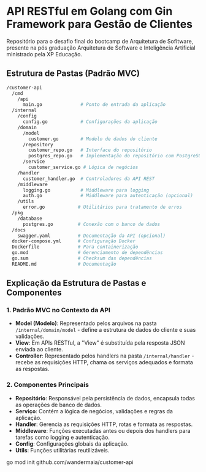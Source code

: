 # API RESTful em Golang com Gin Framework para Gestão de Clientes

Repositório para o desafio final do bootcamp de Arquitetura de Sofltware, presente na pós graduação Arquitetura de Software e Inteligência Artificial ministrado pela XP Educação.



## Estrutura de Pastas (Padrão MVC)

```bash
/customer-api
  /cmd
    /api
      main.go              # Ponto de entrada da aplicação
  /internal
    /config
      config.go            # Configurações da aplicação
    /domain
      /model
        customer.go        # Modelo de dados do cliente
      /repository
        customer_repo.go   # Interface do repositório
        postgres_repo.go   # Implementação do repositório com PostgreSQL
      /service
        customer_service.go # Lógica de negócios
    /handler
      customer_handler.go  # Controladores da API REST
    /middleware
      logging.go           # Middleware para logging
      auth.go              # Middleware para autenticação (opcional)
    /utils
      error.go            # Utilitários para tratamento de erros
  /pkg
    /database
      postgres.go         # Conexão com o banco de dados
  /docs
    swagger.yaml          # Documentação da API (opcional)
  docker-compose.yml      # Configuração Docker
  Dockerfile              # Para containerização
  go.mod                  # Gerenciamento de dependências
  go.sum                  # Checksum das dependências
  README.md               # Documentação
```

## Explicação da Estrutura de Pastas e Componentes

### 1. Padrão MVC no Contexto da API

- **Model (Modelo)**: Representado pelos arquivos na pasta `/internal/domain/model` - define a estrutura de dados do cliente e suas validações.
- **View**: Em APIs RESTful, a "View" é substituída pela resposta JSON enviada ao cliente.
- **Controller**: Representado pelos handlers na pasta `/internal/handler` - recebe as requisições HTTP, chama os serviços adequados e formata as respostas.

### 2. Componentes Principais

- **Repositório**: Responsável pela persistência de dados, encapsula todas as operações de banco de dados.
- **Serviço**: Contém a lógica de negócios, validações e regras da aplicação.
- **Handler**: Gerencia as requisições HTTP, rotas e formata as respostas.
- **Middleware**: Funções executadas antes ou depois dos handlers para tarefas como logging e autenticação.
- **Config**: Configurações globais da aplicação.
- **Utils**: Funções utilitárias reutilizáveis.

go mod init github.com/wandermaia/customer-api